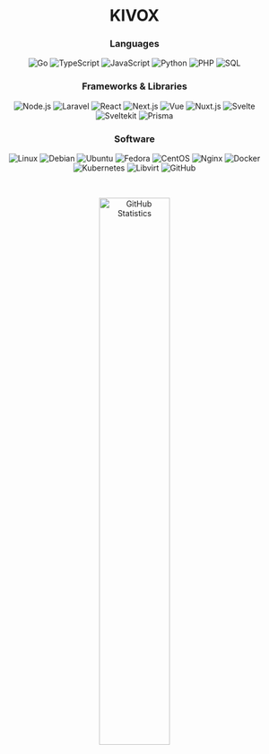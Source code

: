 <h1 align="center">KIVOX</br></h1>

<h3 align="center">Languages</h3>

<p align="center">
  <img alt="Go" src="https://img.shields.io/badge/-Go-262626?style=for-the-badge&logo=go">
  <img alt="TypeScript" src="https://img.shields.io/badge/-TypeScript-262626?style=for-the-badge&logo=typescript">
  <img alt="JavaScript" src="https://img.shields.io/badge/-JavaScript-262626?style=for-the-badge&logo=javascript">
  <img alt="Python" src="https://img.shields.io/badge/-Python-262626?style=for-the-badge&logo=python">
  <img alt="PHP" src="https://img.shields.io/badge/-PHP-262626?style=for-the-badge&logo=php">
  <img alt="SQL" src="https://img.shields.io/badge/-SQL-262626?style=for-the-badge&logo=postgresql">
</p>

<h3 align="center">Frameworks & Libraries</br></h3>

<p align="center">
  <img alt="Node.js" src="https://img.shields.io/badge/-Node.js-262626?style=for-the-badge&logo=node.js">
  <img alt="Laravel" src="https://img.shields.io/badge/-Laravel-262626?style=for-the-badge&logo=laravel">
  <img alt="React" src="https://img.shields.io/badge/-React-262626?style=for-the-badge&logo=react">
  <img alt="Next.js" src="https://img.shields.io/badge/-Next-262626?style=for-the-badge&logo=next.js">
  <img alt="Vue" src="https://img.shields.io/badge/-Vue-262626?style=for-the-badge&logo=vue.js">
  <img alt="Nuxt.js" src="https://img.shields.io/badge/-Nuxt-262626?style=for-the-badge&logo=nuxt.js">
  <img alt="Svelte" src="https://img.shields.io/badge/-Svelte-262626?style=for-the-badge&logo=svelte">
  <img alt="Sveltekit" src="https://img.shields.io/badge/-Sveltekit-262626?style=for-the-badge&logo=svelte">
  <img alt="Prisma" src="https://img.shields.io/badge/-Prisma-262626?style=for-the-badge&logo=prisma">
</p>

<h3 align="center">Software</br></h3>

<p align="center">
  <img alt="Linux" src="https://img.shields.io/badge/-Linux-262626?style=for-the-badge&logo=linux">
  <img alt="Debian" src="https://img.shields.io/badge/-Debian-262626?style=for-the-badge&logo=debian">
  <img alt="Ubuntu" src="https://img.shields.io/badge/-Ubuntu-262626?style=for-the-badge&logo=ubuntu">
  <img alt="Fedora" src="https://img.shields.io/badge/-Fedora-262626?style=for-the-badge&logo=fedora">
  <img alt="CentOS" src="https://img.shields.io/badge/-CentOS-262626?style=for-the-badge&logo=centos">
  <img alt="Nginx" src="https://img.shields.io/badge/-Nginx-262626?style=for-the-badge&logo=nginx">
  <img alt="Docker" src="https://img.shields.io/badge/-Docker-262626?style=for-the-badge&logo=docker">
  <img alt="Kubernetes" src="https://img.shields.io/badge/-Kubernetes-262626?style=for-the-badge&logo=kubernetes">
  <img alt="Libvirt" src="https://img.shields.io/badge/-LibVirt-262626?style=for-the-badge&logo=VirtualBox">
  <img alt="GitHub" src="https://img.shields.io/badge/-GitHub-262626?style=for-the-badge&logo=github">
</p></br>

<p align="center">
      <img width="50%" alt="GitHub Statistics" src="https://github-readme-stats.vercel.app/api?username=kivox&show_icons=true&hide_border=true&line_height=30&title_color=ededed&text_color=ededed&bg_color=262626&icon_color=d50c2d&show_owner=true">
</p>
